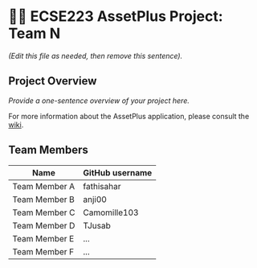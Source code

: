 # :hotel::heavy_plus_sign: ECSE223 AssetPlus Project: Team N

_(Edit this file as needed, then remove this sentence)._

## Project Overview

_Provide a one-sentence overview of your project here._

For more information about the AssetPlus application, please consult the [wiki](../../wiki).

## Team Members

| Name          | GitHub username |
| ------------- | --------------- |
| Team Member A | fathisahar      |
| Team Member B | anji00          |
| Team Member C | Camomille103    |
| Team Member D | TJusab          |
| Team Member E | ...             |
| Team Member F | ...             |